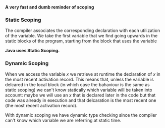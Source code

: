 **A very fast and dumb reminder of scoping**
### Static Scoping
The compiler associates the corresponding declaration with each utilization of the variable. 
We take the first variable that we find going upwards in the static blocks of the program, starting from the block that uses the variable

**Java uses Static Scoping.**
### Dynamic Scoping
When we access the variable $x$  we retrieve at runtime the declaration of $x$ in the most recent activation record. 
This means that, unless the variable is delcared in the local block (in which case the bahaviour is the same as static scoping) we can't know statically which variable will be taken into account: maybe we will use an $x$ that is declared later in the code but that code was already in execution and that delcaration is the most recent one (the most recent activation record). 

With dynamic scoping we have dynamic type checking since the compiler can't know which variable we are referring at static time. 

